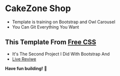 # CakeZone Shop
- Template is training on Bootstrap and Owl Carousel
- You Can Git Everything You Want  

## This Template From [Free CSS](https://www.free-css.com/free-css-templates)
- It's The Second Project I Did With Bootstrap And
- [Live Reviwe](https://raw.githack.com/sonsalem/CakeZone/main/cakezone.html)

**Have fun building!** 🚀
